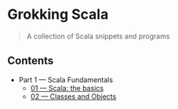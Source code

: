 # Grokking Scala
> A collection of Scala snippets and programs

## Contents

+ Part 1 &mdash; Scala Fundamentals
  + [01 &mdash; Scala: the basics](01-scala-basics/)
  + [02 &mdash; Classes and Objects](02-classes-and-objects/)
  